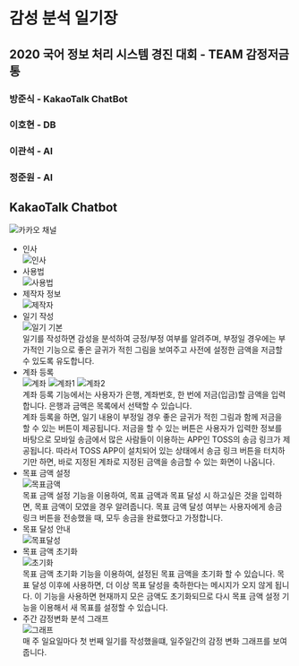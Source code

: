 # 감성 분석 일기장
## 2020 국어 정보 처리 시스템 경진 대회 - TEAM 감정저금통
### 방준식 - KakaoTalk ChatBot
### 이호현 - DB
### 이관석 - AI
### 정준원 - AI
  

## KakaoTalk Chatbot
![카카오 채널](https://user-images.githubusercontent.com/32294568/92992576-fa973f80-f526-11ea-8973-4f0a93ac7acd.PNG)   
* 인사   
![인사](https://user-images.githubusercontent.com/32294568/92992599-1ac6fe80-f527-11ea-8730-b593613fdb6b.PNG)   
* 사용법   
![사용법](https://user-images.githubusercontent.com/32294568/92992611-287c8400-f527-11ea-96b3-3a51789e0f14.PNG)   
* 제작자 정보   
![제작자](https://user-images.githubusercontent.com/32294568/92992619-35997300-f527-11ea-9f18-ed3c875fed3c.PNG)   
* 일기 작성   
![일기 기본](https://user-images.githubusercontent.com/32294568/92992638-51047e00-f527-11ea-8c12-d87a48546982.PNG)   
일기를 작성하면 감성을 분석하여 긍정/부정 여부를 알려주며, 부정일 경우에는 부가적인 기능으로 좋은 글귀가 적힌 그림을 보여주고 사전에 설정한 금액을 저금할 수 있도록 유도합니다.   
* 계좌 등록   
![계좌](https://user-images.githubusercontent.com/32294568/92992700-c7a17b80-f527-11ea-92a9-f8b27d9a4521.PNG)
![계좌1](https://user-images.githubusercontent.com/32294568/92992702-c96b3f00-f527-11ea-8602-d66d712c0a03.PNG)
![계좌2](https://user-images.githubusercontent.com/32294568/92992719-e4d64a00-f527-11ea-9d03-e86b05349897.PNG)   
계좌 등록 기능에서는 사용자가 은행, 계좌번호, 한 번에 저금(입금)할 금액을 입력합니다.
은행과 금액은 목록에서 선택할 수 있습니다.   
계좌 등록을 하면, 일기 내용이 부정일 경우 좋은 글귀가 적힌 그림과 함께 저금을 할 수 있는 버튼이 제공됩니다. 저금을 할 수 있는 버튼은 사용자가 입력한 정보를 바탕으로 모바일 송금에서 많은 사람들이 이용하는 APP인 TOSS의 송금 링크가 제공됩니다. 따라서 TOSS APP이 설치되어 있는 상태에서 송금 링크 버튼을 터치하기만 하면, 바로 지정된 계좌로 지정된 금액을 송금할 수 있는 화면이 나옵니다.   
* 목표 금액 설정   
![목표금액](https://user-images.githubusercontent.com/32294568/92992732-020b1880-f528-11ea-9879-7b30a001199e.PNG)   
목표 금액 설정 기능을 이용하여, 목표 금액과 목표 달성 시 하고싶은 것을 입력하면, 목표 금액이 모였을 경우 알려줍니다. 목표 금액 달성 여부는 사용자에게 송금 링크 버튼을 전송했을 때, 모두 송금을 완료했다고 가정합니다.   
* 목표 달성 안내   
![목표달성](https://user-images.githubusercontent.com/32294568/92992742-2109aa80-f528-11ea-8035-6a7b70f6a9ef.PNG)   
* 목표 금액 초기화   
![초기화](https://user-images.githubusercontent.com/32294568/92992755-3aaaf200-f528-11ea-869d-1a366453222a.PNG)   
목표 금액 초기화 기능을 이용하여, 설정된 목표 금액을 초기화 할 수 있습니다. 목표 달성 이후에 사용하면, 더 이상 목표 달성을 축하한다는 메시지가 오지 않게 됩니다. 이 기능을 사용하면 현재까지 모은 금액도 초기화되므로 다시 목표 금액 설정 기능을 이용해서 새 목표를 설정할 수 있습니다.   
* 주간 감정변화 분석 그래프   
![그래프](https://user-images.githubusercontent.com/32294568/92992787-7e9df700-f528-11ea-9ffb-7b18757f6bfa.PNG)   
매 주 일요일마다 첫 번째 일기를 작성했을떄, 일주일간의 감정 변화 그래프를 보여줍니다.   
